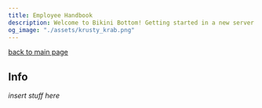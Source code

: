 ```yaml
---
title: Employee Handbook
description: Welcome to Bikini Bottom! Getting started in a new server can be daunting, so this page serves to get you caught up to speed! Our server is filled with fun and exciting things to do every day, so we hope you enjoy and experience everything our server has to offer.
og_image: "./assets/krusty_krab.png"
---
```


[back to main page](./)

## Info

*insert stuff here*